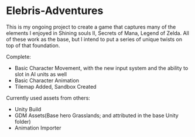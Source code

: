 # Elebris-Adventures
 
This is my ongoing project to create a game that captures many of the elements I enjoyed in Shining souls II, Secrets of Mana, Legend of Zelda. All of these work as the base, but I intend to put a series of unique twists on top of that foundation.

Complete:
- Basic Character Movement, with the new input system and the ability to slot in AI units as well
- Basic Character Animation
- Tilemap Added, Sandbox Created

Currently used assets from others:
- Unity Build
- GDM Assets(Base hero Grasslands; and attributed in the base Unity folder)
- Animation Importer
